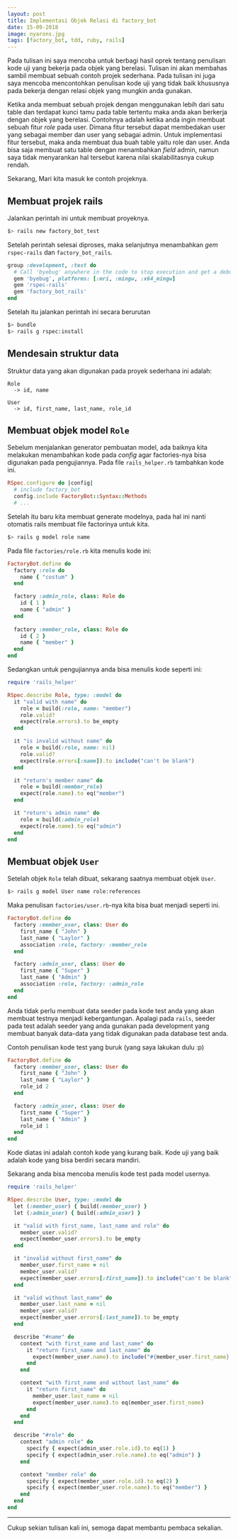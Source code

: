 ```yaml
---
layout: post
title: Implementasi Objek Relasi di factory_bot
date: 15-09-2018
image: nyarons.jpg
tags: [factory_bot, tdd, ruby, rails]
---
```


Pada tulisan ini saya mencoba untuk berbagi hasil oprek tentang penulisan kode uji yang bekerja pada objek yang berelasi. Tulisan ini akan membahas sambil membuat sebuah contoh projek sederhana. Pada tulisan ini juga saya mencoba mencontohkan penulisan kode uji yang tidak baik khususnya pada bekerja dengan relasi objek yang mungkin anda gunakan. 

Ketika anda membuat sebuah projek dengan menggunakan lebih dari satu table dan terdapat kunci tamu pada table tertentu maka anda akan berkerja dengan objek yang berelasi. Contohnya adalah ketika anda ingin membuat sebuah fitur *role* pada user. Dimana fitur tersebut dapat membedakan user yang sebagai member dan user yang sebagai admin. Untuk implementasi fitur tersebut, maka anda membuat dua buah table yaitu role dan user. Anda bisa saja membuat satu table dengan menambahkan *field* admin, namun saya tidak menyarankan hal tersebut karena nilai skalabilitasnya cukup rendah. 
  
Sekarang, Mari kita masuk ke contoh projeknya. 

## Membuat projek rails 
Jalankan perintah ini untuk membuat proyeknya. 
```bash 
$> rails new factory_bot_test  
```   

Setelah perintah selesai diproses, maka selanjutnya menambahkan *gem* `rspec-rails` dan `factory_bot_rails`. 

```ruby
group :development, :test do
  # Call 'byebug' anywhere in the code to stop execution and get a debugger console
  gem 'byebug', platforms: [:mri, :mingw, :x64_mingw]
  gem 'rspec-rails'
  gem 'factory_bot_rails'
end
```

Setelah itu jalankan perintah ini secara berurutan
```bash
$> bundle
$> rails g rspec:install 
```

## Mendesain struktur data
Struktur data yang akan digunakan pada proyek sederhana ini adalah: 
```
Role
  -> id, name

User 
  -> id, first_name, last_name, role_id
```

## Membuat objek model `Role`
Sebelum menjalankan generator pembuatan model, ada baiknya kita melakukan menambahkan kode pada *config* agar factories-nya bisa digunakan pada pengujiannya. Pada file `rails_helper.rb` tambahkan kode ini.

```ruby
RSpec.configure do |config|
  # include factory_bot
  config.include FactoryBot::Syntax::Methods
  # ...
```

Setelah itu baru kita membuat generate modelnya, pada hal ini nanti otomatis rails membuat file factorinya untuk kita. 
```bash
$> rails g model role name 
```

Pada file `factories/role.rb` kita menulis kode ini: 
```ruby
FactoryBot.define do
  factory :role do 
    name { "costum" }
  end

  factory :admin_role, class: Role do 
    id { 1 }
    name { "admin" }
  end
  
  factory :member_role, class: Role do 
    id { 2 }
    name { "member" }
  end
end
```

Sedangkan untuk pengujiannya anda bisa menulis kode seperti ini: 
```ruby
require 'rails_helper'

RSpec.describe Role, type: :model do
  it "valid with name" do 
    role = build(:role, name: "member")
    role.valid? 
    expect(role.errors).to be_empty
  end

  it "is invalid without name" do 
    role = build(:role, name: nil)
    role.valid? 
    expect(role.errors[:name]).to include("can't be blank")
  end

  it "return's member name" do 
    role = build(:member_role)
    expect(role.name).to eq("member")
  end

  it "return's admin name" do 
    role = build(:admin_role) 
    expect(role.name).to eq("admin")
  end
end
```

## Membuat objek `User`
Setelah objek `Role` telah dibuat, sekarang saatnya membuat objek `User`. 

```bash
$> rails g model User name role:references 
```

Maka penulisan `factories/user.rb`-nya kita bisa buat menjadi seperti ini. 
```ruby
FactoryBot.define do
  factory :member_user, class: User do 
    first_name { "John" }
    last_name { "Laylor" }
    association :role, factory: :member_role
  end

  factory :admin_user, class: User do 
    first_name { "Super" }
    last_name { "Admin" }
    association :role, factory: :admin_role
  end
end
```

Anda tidak perlu membuat data seeder pada kode test anda yang akan membuat testnya menjadi kebergantungan. Apalagi pada `rails`, seeder pada test adalah seeder yang anda gunakan pada development yang membuat banyak data-data yang tidak digunakan pada database test anda. 

Contoh penulisan kode test yang buruk (yang saya lakukan dulu :p)
```ruby
FactoryBot.define do
  factory :member_user, class: User do 
    first_name { "John" }
    last_name { "Laylor" }
    role_id 2
  end

  factory :admin_user, class: User do 
    first_name { "Super" }
    last_name { "Admin" }
    role_id 1
  end
end
```

Kode diatas ini adalah contoh kode yang kurang baik. Kode uji yang baik adalah kode yang bisa berdiri secara mandiri. 


Sekarang anda bisa mencoba menulis kode test pada model usernya. 

```ruby
require 'rails_helper'

RSpec.describe User, type: :model do
  let (:member_user) { build(:member_user) }
  let (:admin_user) { build(:admin_user) }

  it "valid with first_name, last_name and role" do
    member_user.valid? 
    expect(member_user.errors).to be_empty
  end

  it "invalid without first_name" do
    member_user.first_name = nil 
    member_user.valid? 
    expect(member_user.errors[:first_name]).to include("can't be blank")
  end

  it "valid without last_name" do 
    member_user.last_name = nil
    member_user.valid? 
    expect(member_user.errors[:last_name]).to be_empty
  end

  describe "#name" do 
    context "with first_name and last_name" do
      it "return first_name and last_name" do 
        expect(member_user.name).to include("#{member_user.first_name} #{member_user.last_name}")
      end 
    end

    context "with first_name and without last_name" do 
      it "return first_name" do
        member_user.last_name = nil
        expect(member_user.name).to eq(member_user.first_name)
      end
    end
  end

  describe "#role" do
    context "admin role" do 
      specify { expect(admin_user.role.id).to eq(1) }
      specify { expect(admin_user.role.name).to eq("admin") }
    end 

    context "member role" do 
      specify { expect(member_user.role.id).to eq(2) }
      specify { expect(member_user.role.name).to eq("member") }
    end
  end
end
```

-----
Cukup sekian tulisan kali ini, semoga dapat membantu pembaca sekalian. 










